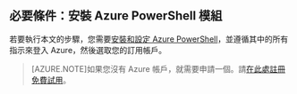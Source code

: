 ## 必要條件：安裝 Azure PowerShell 模組
若要執行本文的步驟，您需要[安裝和設定 Azure PowerShell](powershell-install-configure.md)，並遵循其中的所有指示來登入 Azure，然後選取您的訂用帳戶。

> [AZURE.NOTE]如果您沒有 Azure 帳戶，就需要申請一個。請[在此處註冊免費試用](sign-up-organization.md)。

<!---HONumber=Oct15_HO2-->